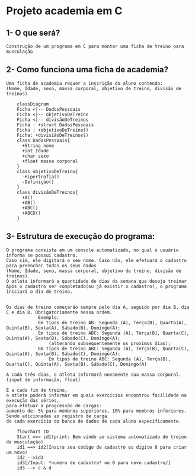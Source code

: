 
# Projeto academia em C

## **1- O que será?**

    Construção de um programa em C para montar uma ficha de treino para musculação

## **2- Como funciona uma ficha de academia?**

    Uma ficha de academia requer a inscrição do aluno contendo:  
    (Nome, Idade, sexo, massa corporal, objetivo de treino, divisão de treinos)

```mermaid
    classDiagram
    Ficha <|-- DadosPessoais
    Ficha <|-- objetivoDeTreino
    Ficha <|-- divisãoDeTreinos
    Ficha : +struct DadosPessoais
    Ficha : +objetivoDeTreino()
    Ficha: +divisiãoDeTreinos()
    class DadosPessoais{
      +String nome
      +int Idade
      +char sexo
      +float massa corporal
    }
    class objetivoDeTreino{
      -Hipertrofia()
      -Definição()
    }
    class divisãoDeTreinos{
      +A()
      +AB()
      +ABC()
      +ABCD()
    }
```
## **3-** Estrutura de execução do programa:

    O programa consiste em um console automatizado, no qual o usuário informa se possui cadastro. 
    Caso sim, ele digitará o seu nome. Caso não, ele efetuará o cadastro para preencher todos os seus dados 
    (Nome, Idade, sexo, massa corporal, objetivo de treino, divisão de treinos).
    O atleta informará a quantidade de dias da semana que deseja treinar 
    Após o cadastro ser completado(ou já existir o cadastro), o programa iniciará o dia de treino.

    
    Os dias de treino começarão sempre pelo dia A, seguido por dia B, dia C e dia D. Obrigatoriamente nessa ordem. 
                Exemplo:
                Em tipos de treino AB: Segunda (A), Terça(B), Quarta(A), Quinta(B), Sexta(A), Sábado(B), Domingo(A);
                Em tipos de treino ABC: Segunda (A), Terça(B), Quarta(C), Quinta(A), Sexta(B), Sábado(C), Domingo(A);
                    (alterando subsequentemente os proximos dias);
                Em tipos de treino ABC: Segunda (A), Terça(B), Quarta(C), Quinta(A), Sexta(B), Sábado(C), Domingo(A);
                    Em tipos de treino ABC: Segunda (A), Terça(B), Quarta(C), Quinta(A), Sexta(B), Sábado(C), Domingo(A)

    A cada três dias, o atleta informará novamente sua massa corporal. (input de informação, float)
    
    E a cada fim de treino, 
    o atleta poderá informar em quais exercícios encontrou facilidade na execução das séries,
    para efetuar a progressão de cargas:  
    aumento de: 5% para membros superiores, 10% para membros inferiores. Sendo adicionadas ao registro de carga
    de cada exercício do banco de dados de cada aluno específicamente. 

```mermaid
    flowchart TD
    Start ==> id1(print: Bem vindo ao sistema automatizado de treino de musculação)
    id1 ==> id2(Insira seu código de cadastro ou digite 0 para criar um novo)
    id2 -->id3
    id3[/Input: *numero de cadastro* ou 0 para novo cadastro/]
    id3 --> c & d
        
